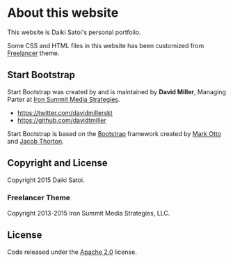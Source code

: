 # About this website

This website is Daiki Satoi's personal portfolio.

Some CSS and HTML files in this website has been customized from [Freelancer](http://startbootstrap.com/template-overviews/freelancer/) theme.

## Start Bootstrap

Start Bootstrap was created by and is maintained by **David Miller**, Managing Parter at [Iron Summit Media Strategies](http://www.ironsummitmedia.com/).

* https://twitter.com/davidmillerskt
* https://github.com/davidtmiller

Start Bootstrap is based on the [Bootstrap](http://getbootstrap.com/) framework created by [Mark Otto](https://twitter.com/mdo) and [Jacob Thorton](https://twitter.com/fat).

## Copyright and License

Copyright 2015 Daiki Satoi.

### Freelancer Theme

Copyright 2013-2015 Iron Summit Media Strategies, LLC.

## License

Code released under the [Apache 2.0](http://www.apache.org/licenses/LICENSE-2.0) license.